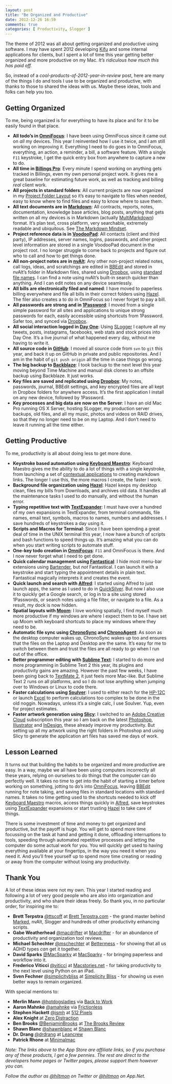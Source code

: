 ```yaml
---
layout: post
title: "Be Organized and Productive"
date: 2012-12-26 16:59
comments: true
categories: [ Productivity, Slogger ]
---
```


The theme of 2012 was all about getting organized and productive using software. I may have spent 2012 developing [Kifu](http://www.kifuapp.com) and some internal applications for clients, but I spent a lot of time this year getting better organized and more productive on my Mac. *It’s ridiculous how much this has paid off.*

So, instead of a *cool-products-of-2012-year-in-review* post, here are many of the things I do and tools I use to be organized and productive, with thanks to those to shared the ideas with us. Maybe these ideas, tools and folks can help you too.

## Getting Organized

To me, being organized is for everything to have its place and for it to be easily found in that place.

* **All todo’s in [OmniFocus](https://itunes.apple.com/us/app/omnifocus/id402835630?mt=12&uo=4&at=10l894)**: I have been using OmniFocus since it came out on *all* my devices. This year I reinvented how I use it twice, and I am still working on improving it. Everything I need to do goes in to OmniFocus, everything, an action, a reminder, a bill, a software feature. With a single `F11` keystroke, I get the quick entry box from anywhere to capture a new to do.
* **All time in [Billings Pro](https://itunes.apple.com/us/app/billings-pro/id434514810?mt=12&uo=4&at=10l894)**: Every minute I spend working on anything gets tracked in Billings, even my own personal project work. It gives me a great baseline for estimating future work, as well as tracking and billing *real* client work.
* **All projects in standard folders**: All current projects are now organized in my [Project Folder Layout](https://hiltmon.com/blog/2012/06/30/project-folder-layout/) so it’s easy to navigate to files when needed, easy to know where to find files and easy to know where to save them.
* **All text documents are in [Markdown](http://daringfireball.net/projects/markdown/)**: All contracts, reports, notes, documentation, knowledge base articles, blog posts, anything that gets written on all my devices is in Markdown (actually [MultiMarkdown](http://fletcherpenney.net/multimarkdown/)) format. It’s plan text, cross platform, very searchable, extremely readable and ubiquitous. See [The Markdown Mindset](https://hiltmon.com/blog/2012/02/20/the-markdown-mindset/).
* **Project reference data is in [VoodooPad](https://itunes.apple.com/us/app/voodoopad-5/id514489722?mt=12&uo=4&at=10l894)**: All contacts (client and third party), IP addresses, server names, logins, passwords, and other project level information are stored in a single VoodooPad document in the project root. I no longer struggle to come back to projects and figure out who to call and how to get things done.
* **All non-project notes are in [nvAlt](http://brettterpstra.com/project/nvalt/)**: Any other non-project related notes, call logs, ideas, and scratchings are edited in [BBEdit](https://itunes.apple.com/us/app/bbedit/id404009241?mt=12&uo=4&at=10l894) and stored in nvAlt’s folder in Markdown files, shared using [Dropbox](https://www.dropbox.com), using [standard file names](https://hiltmon.com/blog/2012/04/15/text-notes-going-electronic/). I can find a note using nvAlt’s built-in search quicker than anything. And I can edit notes on any device seamlessly.
* **All bills are electronically filed and named**: I have moved to paperless billing everywhere and file all bills in their correct folders using [Hazel](http://www.noodlesoft.com/hazel.php). The filer also creates a to do in OmniFocus so I never forget to pay a bill.
* **All passwords are strong and in [1Password](https://itunes.apple.com/us/app/1password-password-manager/id443987910?mt=12&uo=4&at=10l894)**: I moved from a single simple password for all sites and applications to unique strong passwords for each, easily accessible using shortcuts from 1Password. Safer too, and synced via [Dropbox](https://www.dropbox.com).
* **All social interaction logged in [Day One](https://itunes.apple.com/us/app/day-one/id422304217?mt=12&uo=4&at=10l894)**: Using [SLogger](http://ttscoff.github.com/Slogger/) I capture all my tweets, posts, instagrams, facebooks, web stats and stock prices into Day One. It’s a live journal of what happened every day, without me having to write it.
* **All source code in [GitHub](https://github.com)**: I moved all source code from `svn` to `git` this year, and back it up on GitHub in private and public repositories. And I am in the habit of `git push origin` all the time in case things go wrong.
* **The big backup to [Backblaze](http://www.backblaze.com)**: I took backup to the next level this year moving beyond Time Machine and manual disk clones to an offsite backup using Backblaze. It just works.
* **Key files are saved and replicated using [Dropbox](https://www.dropbox.com)**: My notes, passwords, journal, BBEdit settings, and key encrypted files are all kept in Dropbox folders for anywhere access. It’s the first application I install on any new device, followed by 1Password.
* **Key processes and big data are now on the Server**: I have an old Mac Pro running OS X Server, hosting SLogger, my production server backups, old files, and all my music, photos and videos on RAID drives, so that they no longer need to be on my Laptop. And I don’t need to leave it running all the time either.

## Getting Productive

To me, productivity is all about doing less to get more done.

* **Keystroke based automation using [Keyboard Maestro](http://www.keyboardmaestro.com/main/)**: Keyboard Maestro gives me the ability to do a lot of things with a single keystroke, from launching a set of [contextual applications](https://hiltmon.com/blog/2012/04/26/application-context-packs/) to creating markdown links. The longer I use this, the more macros I create, the faster I work.
* **Background file organization using [Hazel](http://www.noodlesoft.com/hazel.php)**: Hazel keeps my desktop clean, files my bills from Downloads, and archives old data. It handles all the maintenance tasks I used to do manually, and without the human error.
* **Typing repetitive text with [TextExpander](https://itunes.apple.com/us/app/textexpander-for-mac/id405274824?mt=12&uo=4&at=10l894)**: I must have over a hundred of my own expansions in TextExpander, from terminal commands, file names, email text, symbols, macros to names, numbers and addresses. I save hundreds of keystrokes a day using it.
* **Scripts and Macros for Terminal**: Since I have been spending a great deal of time in the UNIX terminal this year, I now have a bunch of scripts and bash functions to speed things up. It’s amazing what you can do when you start writing scripts to automate stuff.
* **One-key todo creation in [OmniFocus](https://itunes.apple.com/us/app/omnifocus/id402835630?mt=12&uo=4&at=10l894)**: `F11` and OmniFocus is there. And I now never forget what I need to get done.
* **Quick calendar management using [Fantastical](https://itunes.apple.com/us/app/fantastical/id435003921?mt=12&uo=4&at=10l894)**: I hide most menu-bar extensions using [Bartender](http://www.macbartender.com), but *not* Fantastical. I can launch it with a keystroke and start typing the appointment details in plain text. Fantastical magically interprets it and creates the event.
* **Quick launch and search with [Alfred](https://itunes.apple.com/us/app/alfred/id405843582?mt=12&uo=4&at=10l894)**: I started using Alfred to just launch apps, the same as I used to do in [QuickSilver](http://qsapp.com). But now I also use it to quickly get a Google search, or log in to a site using stored 1Passwords, or search notes using a file filter, or navigate to a file. As a result, my dock is now hidden.
* **Spatial layouts with [Moom](http://manytricks.com/moom/)**: I love working spatially, I find myself much more productive if my windows are where I expect them to be. I have set up Moom with keyboard shortcuts to place my windows where they need to be.
* **Automatic file sync using [ChronoSync](http://www.econtechnologies.com/pages/cs/chrono_overview.html) and [ChronoAgent](http://www.econtechnologies.com/pages/ca/agent_overview.html)**: As soon as the desktop computer wakes up, ChronoSync wakes up too and ensures that the files on the Laptop and Desktop are the same. It’s easy for me to switch between them and trust the files are all ready to go when I run out of the office.
* **Better programmer editing with [Sublime Text](http://www.sublimetext.com)**: I started to do more and more programming in Sublime Text 2 this year, its plugins and productivity gains are amazing. However the past few weeks, I have been going back to [TextMate 2](https://github.com/textmate/textmate), it just feels more Mac-like. But Sublime Text 2 runs on all platforms, and so I do not lose anything when jumping over to Windows or Linux to code there.
* **Faster calculations using [Soulver](https://itunes.apple.com/us/app/soulver/id413965349?mt=12&uo=4&at=10l894)**: I used to either reach for the [HP-12C](http://en.wikipedia.org/wiki/HP-12C) or launch [Excel](http://office.microsoft.com/en-us/excel/) to perform calculations too complex to be done in the old noggin. Nowadays, unless it’s a single calc, I use Soulver. Yup, even for project estimates.
* **Faster artwork generation using [Slicy](https://itunes.apple.com/us/app/slicy/id512533449?mt=12&uo=4&at=10l894)**: I switched to an [Adobe Creative Cloud](http://www.adobe.com/products/creativecloud.html) subscription this year so I am back on the latest [Photoshop](http://www.adobe.com/products/photoshop.html), [Illustrator](http://www.adobe.com/products/illustrator.html) and [InDesign](http://www.adobe.com/products/indesign.html), these already improve my productivity. But setting up all my artwork using the right folders in Photoshop and using Slicy to generate the application art files has saved me days of work.

## Lesson Learned

It turns out that building the habits to be organized and more productive are easy. In a way, maybe we all have been using computers incorrectly all these years, relying on ourselves to do things that the computer can do perfectly well. It takes no time to get into the habit of starting a timer before working on something, jotting to do’s into [OmniFocus](https://itunes.apple.com/us/app/omnifocus/id402835630?mt=12&uo=4&at=10l894), leaving [BBEdit](https://itunes.apple.com/us/app/bbedit/id404009241?mt=12&uo=4&at=10l894) running for note taking, and saving files in standard locations with standard names. It takes no time getting used to the shortcuts needed to kick off [Keyboard Maestro](http://www.keyboardmaestro.com/main/) macros, access things quickly in [Alfred](https://itunes.apple.com/us/app/alfred/id405843582?mt=12&uo=4&at=10l894), save keystrokes using [TextExpander](https://itunes.apple.com/us/app/textexpander-for-mac/id405274824?mt=12&uo=4&at=10l894) expansions or start trusting [Hazel](http://www.noodlesoft.com/hazel.php) to take care of things.

There is some investment of time and money to get organized and productive, but the payoff is huge. You will get to spend more time focussing on the task at hand and getting it done, offloading interruptions to tools, speeding through automated repetitive processes and letting the computer do some actual work for you. You will quickly get used to having everything available at your fingertips, in the way you need it when you need it. And you’ll free yourself up to spend more time creating or reading or away from the computer without losing any productivity.

## Thank You

A lot of these ideas were not my own. This year I started reading and following a lot of very good people who are also into organization and productivity, and who share their ideas freely. So thank you, in no particular order, for inspiring me to:

* **Brett Terpstra** [@ttscoff](https://twitter.com/ttscoff) at [Brett Terpstra.com](http://brettterpstra.com) - the grand master behind [Marked](https://itunes.apple.com/us/app/marked/id448925439?mt=12&uo=4&at=10l894), nvAlt, Slogger and hundreds of other productivity enhancing scripts.
* **Gabe Weatherhead** [@macdrifter](https://twitter.com/macdrifter) at [Macdrifter](http://macdrifter.com) - for an abundance of productivity and organization tool reviews.
* **Michael Schechter** [@mschechter](https://twitter.com/mschechter) at [Bettermess](http://bettermess.com) - for showing that all us ADHD types *can* get it together.
* **David Sparks** [@MacSparky](https://twitter.com/MacSparky) at [MacSparky](http://macsparky.com) - for bringing paperless and workflow into it.
* **Frederico Viticci** [@viticci](https://twitter.com/viticci) at [Macstories.net](http://www.macstories.net) - for taking productivity to the next level using Python on an iPad.
* **Sven Fechner** [@simplicitybliss](https://twitter.com/simplicitybliss) at [Simplicity Bliss](http://simplicitybliss.com) - for showing us even better ways to remain organized.

With special mentions to:

* **Merlin Mann** [@hotdogsladies](https://twitter.com/hotdogsladies) via [Back to Work](http://5by5.tv/b2w)
* **Aaron Mahnke** [@amahnke](https://twitter.com/amahnke) via [Frictionless](http://getfrictionless.com)
* **Stephen Hackett** [@ismh](https://twitter.com/ismh) at [512 Pixels](http://512pixels.net)
* **Alex Knight** at [Zero Distraction](http://zerodistraction.com)
* **Ben Brooks** [@BenjaminBrooks](https://twitter.com/BenjaminBrooks) at [The Brooks Review](http://brooksreview.net)
* **Shawn Blanc** [@shawnblanc](https://twitter.com/shawnblanc) at [Shawn Blanc](http://shawnblanc.net)
* **Dr. Drang** [@drdrang](https://twitter.com/drdrang) at [Leancrew](http://www.leancrew.com/all-this/)
* **Patrick Rhone** at [Minimalmac](http://minimalmac.com)

*Note: The links above to the App Store are affiliate links, so if you purchase any of these products, I get a few pennies. The rest are direct to the developers home pages or Twitter pages, please support them however you can.*

*Follow the author as [@hiltmon](http://twitter.com/hiltmon) on Twitter or [@hiltmon](http://alpha.app.net/hiltmon) on App.Net.*
